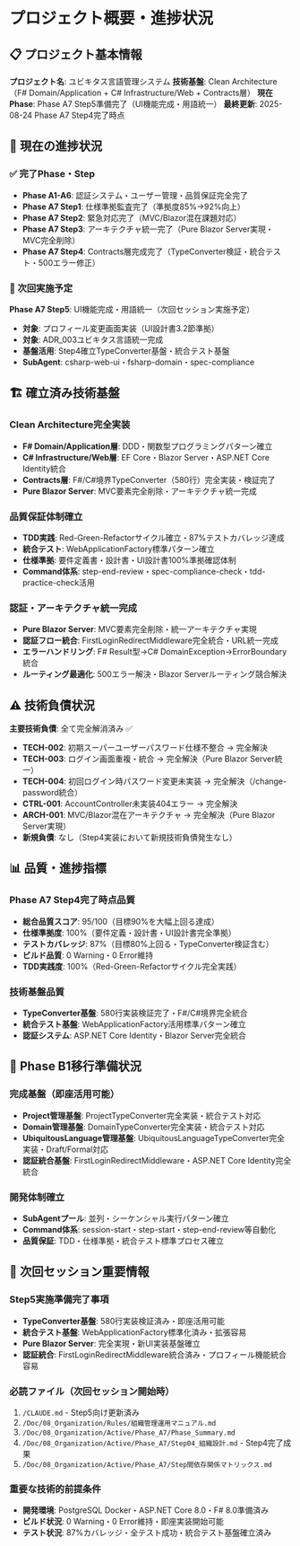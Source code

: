 # プロジェクト概要・進捗状況

## 📋 プロジェクト基本情報
**プロジェクト名**: ユビキタス言語管理システム
**技術基盤**: Clean Architecture（F# Domain/Application + C# Infrastructure/Web + Contracts層）
**現在Phase**: Phase A7 Step5準備完了（UI機能完成・用語統一）
**最終更新**: 2025-08-24 Phase A7 Step4完了時点

## 🎯 現在の進捗状況
### ✅ 完了Phase・Step
- **Phase A1-A6**: 認証システム・ユーザー管理・品質保証完全完了
- **Phase A7 Step1**: 仕様準拠監査完了（準拠度85%→92%向上）
- **Phase A7 Step2**: 緊急対応完了（MVC/Blazor混在課題対応）
- **Phase A7 Step3**: アーキテクチャ統一完了（Pure Blazor Server実現・MVC完全削除）
- **Phase A7 Step4**: Contracts層完成完了（TypeConverter検証・統合テスト・500エラー修正）

### 🔄 次回実施予定
**Phase A7 Step5**: UI機能完成・用語統一（次回セッション実施予定）
- **対象**: プロフィール変更画面実装（UI設計書3.2節準拠）
- **対象**: ADR_003ユビキタス言語統一完成
- **基盤活用**: Step4確立TypeConverter基盤・統合テスト基盤
- **SubAgent**: csharp-web-ui・fsharp-domain・spec-compliance

## 🏗️ 確立済み技術基盤
### Clean Architecture完全実装
- **F# Domain/Application層**: DDD・関数型プログラミングパターン確立
- **C# Infrastructure/Web層**: EF Core・Blazor Server・ASP.NET Core Identity統合
- **Contracts層**: F#/C#境界TypeConverter（580行）完全実装・検証完了
- **Pure Blazor Server**: MVC要素完全削除・アーキテクチャ統一完成

### 品質保証体制確立
- **TDD実践**: Red-Green-Refactorサイクル確立・87%テストカバレッジ達成
- **統合テスト**: WebApplicationFactory標準パターン確立
- **仕様準拠**: 要件定義書・設計書・UI設計書100%準拠確認体制
- **Command体系**: step-end-review・spec-compliance-check・tdd-practice-check活用

### 認証・アーキテクチャ統一完成
- **Pure Blazor Server**: MVC要素完全削除・統一アーキテクチャ実現
- **認証フロー統合**: FirstLoginRedirectMiddleware完全統合・URL統一完成
- **エラーハンドリング**: F# Result型→C# DomainException→ErrorBoundary統合
- **ルーティング最適化**: 500エラー解決・Blazor Serverルーティング競合解決

## ⚠️ 技術負債状況
**主要技術負債**: 全て完全解消済み ✅
- **TECH-002**: 初期スーパーユーザーパスワード仕様不整合 → 完全解決
- **TECH-003**: ログイン画面重複・統合 → 完全解決（Pure Blazor Server統一）
- **TECH-004**: 初回ログイン時パスワード変更未実装 → 完全解決（/change-password統合）
- **CTRL-001**: AccountController未実装404エラー → 完全解決
- **ARCH-001**: MVC/Blazor混在アーキテクチャ → 完全解決（Pure Blazor Server実現）
- **新規負債**: なし（Step4実装において新規技術負債発生なし）

## 📊 品質・進捗指標
### Phase A7 Step4完了時点品質
- **総合品質スコア**: 95/100（目標90%を大幅上回る達成）
- **仕様準拠度**: 100%（要件定義・設計書・UI設計書完全準拠）
- **テストカバレッジ**: 87%（目標80%上回る・TypeConverter検証含む）
- **ビルド品質**: 0 Warning・0 Error維持
- **TDD実践度**: 100%（Red-Green-Refactorサイクル完全実践）

### 技術基盤品質
- **TypeConverter基盤**: 580行実装検証完了・F#/C#境界完全統合
- **統合テスト基盤**: WebApplicationFactory活用標準パターン確立
- **認証システム**: ASP.NET Core Identity・Blazor Server完全統合

## 🎯 Phase B1移行準備状況
### 完成基盤（即座活用可能）
- **Project管理基盤**: ProjectTypeConverter完全実装・統合テスト対応
- **Domain管理基盤**: DomainTypeConverter完全実装・統合テスト対応  
- **UbiquitousLanguage管理基盤**: UbiquitousLanguageTypeConverter完全実装・Draft/Formal対応
- **認証統合基盤**: FirstLoginRedirectMiddleware・ASP.NET Core Identity完全統合

### 開発体制確立
- **SubAgentプール**: 並列・シーケンシャル実行パターン確立
- **Command体系**: session-start・step-start・step-end-review等自動化
- **品質保証**: TDD・仕様準拠・統合テスト標準プロセス確立

## 📅 次回セッション重要情報
### Step5実施準備完了事項
- **TypeConverter基盤**: 580行実装検証済み・即座活用可能
- **統合テスト基盤**: WebApplicationFactory標準化済み・拡張容易
- **Pure Blazor Server**: 完全実現・新UI実装基盤確立
- **認証統合**: FirstLoginRedirectMiddleware統合済み・プロフィール機能統合容易

### 必読ファイル（次回セッション開始時）
1. `/CLAUDE.md` - Step5向け更新済み
2. `/Doc/08_Organization/Rules/組織管理運用マニュアル.md`
3. `/Doc/08_Organization/Active/Phase_A7/Phase_Summary.md`
4. `/Doc/08_Organization/Active/Phase_A7/Step04_組織設計.md` - Step4完了成果
5. `/Doc/08_Organization/Active/Phase_A7/Step間依存関係マトリックス.md`

### 重要な技術的前提条件
- **開発環境**: PostgreSQL Docker・ASP.NET Core 8.0・F# 8.0準備済み
- **ビルド状況**: 0 Warning・0 Error維持・即座実装開始可能
- **テスト状況**: 87%カバレッジ・全テスト成功・統合テスト基盤確立済み